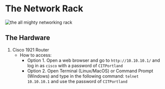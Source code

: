 # The Network Rack
![the all mighty networking rack](https://media.giphy.com/media/Zx1KzuQBR8wIbrm81t/giphy.gif)

## The Hardware
1. Cisco 1921 Router
    * How to access: 
        * Option 1. Open a web browser and go to `http://10.10.10.1/` and log in as `cisco` with a password of `CITPortland` 
        * Option 2. Open Terminal (Linux/MacOS) or Command Prompt (Windows) and type in the following command: `telnet 10.10.10.1` and use the password of `CITPortland`